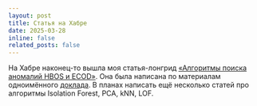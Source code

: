 ```yaml
---
layout: post
title: Статья на Хабре
date: 2025-03-28
inline: false
related_posts: false
---
```


На Хабре наконец-то вышла моя статья-лонгрид [«Алгоритмы поиска аномалий HBOS и ECOD»](https://habr.com/ru/companies/garda/articles/895148/). Она была написана по материалам одноимённого [доклада](https://onixlas.github.io/talks/anomaly_hbos_ecod/). В планах написать ещё несколько статей про алгоритмы Isolation Forest, PCA, kNN, LOF.

